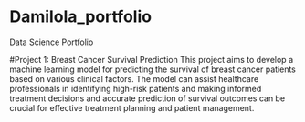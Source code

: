 # Damilola_portfolio
Data Science Portfolio

#Project 1: Breast Cancer Survival Prediction
This project aims to develop a machine learning model for predicting the survival of breast cancer patients based on various clinical factors. The model can assist healthcare professionals in identifying high-risk patients and making informed treatment decisions and accurate prediction of survival outcomes can be crucial for effective treatment planning and patient management. 
